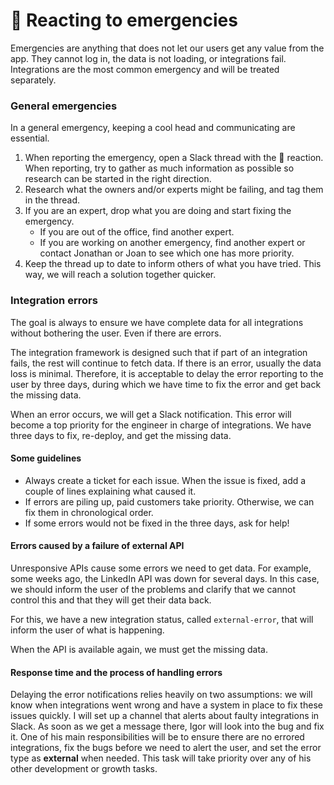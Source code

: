 # 🧰 Reacting to emergencies

Emergencies are anything that does not let our users get any value from the app. They cannot log in, the data is not loading, or integrations fail. Integrations are the most common emergency and will be treated separately.

### General emergencies

In a general emergency, keeping a cool head and communicating are essential.

1. When reporting the emergency, open a Slack thread with the 🚨 reaction. When reporting, try to gather as much information as possible so research can be started in the right direction.
2. Research what the owners and/or experts might be failing, and tag them in the thread.
3. If you are an expert, drop what you are doing and start fixing the emergency.
   * If you are out of the office, find another expert.
   * If you are working on another emergency, find another expert or contact Jonathan or Joan to see which one has more priority.
4. Keep the thread up to date to inform others of what you have tried. This way, we will reach a solution together quicker.

### Integration errors

The goal is always to ensure we have complete data for all integrations without bothering the user. Even if there are errors.

The integration framework is designed such that if part of an integration fails, the rest will continue to fetch data. If there is an error, usually the data loss is minimal. Therefore, it is acceptable to delay the error reporting to the user by three days, during which we have time to fix the error and get back the missing data.

When an error occurs, we will get a Slack notification. This error will become a top priority for the engineer in charge of integrations. We have three days to fix, re-deploy, and get the missing data.

#### Some guidelines

* Always create a ticket for each issue. When the issue is fixed, add a couple of lines explaining what caused it.
* If errors are piling up, paid customers take priority. Otherwise, we can fix them in chronological order.
* If some errors would not be fixed in the three days, ask for help!

#### Errors caused by a failure of external API

Unresponsive APIs cause some errors we need to get data. For example, some weeks ago, the LinkedIn API was down for several days. In this case, we should inform the user of the problems and clarify that we cannot control this and that they will get their data back.

For this, we have a new integration status, called `external-error`, that will inform the user of what is happening.

When the API is available again, we must get the missing data.

#### Response time and the process of handling errors

Delaying the error notifications relies heavily on two assumptions: we will know when integrations went wrong and have a system in place to fix these issues quickly. I will set up a channel that alerts about faulty integrations in Slack. As soon as we get a message there, Igor will look into the bug and fix it. One of his main responsibilities will be to ensure there are no errored integrations, fix the bugs before we need to alert the user, and set the error type as **external** when needed. This task will take priority over any of his other development or growth tasks.
